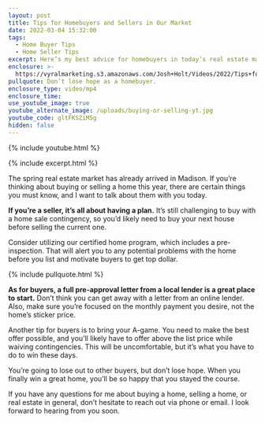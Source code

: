 ```yaml
---
layout: post
title: Tips for Homebuyers and Sellers in Our Market
date: 2022-03-04 15:32:00
tags:
  - Home Buyer Tips
  - Home Seller Tips
excerpt: Here’s my best advice for homebuyers in today’s real estate market.
enclosure: >-
  https://vyralmarketing.s3.amazonaws.com/Josh+Holt/Videos/2022/Tips+for+Homebuyers+and+Sellers+in+Our+Market.mp4
pullquote: Don’t lose hope as a homebuyer.
enclosure_type: video/mp4
enclosure_time:
use_youtube_image: true
youtube_alternate_image: /uploads/buying-or-selling-yt.jpg
youtube_code: gltFKSZiM5g
hidden: false
---
```

{% include youtube.html %}

{% include excerpt.html %}

The spring real estate market has already arrived in Madison. If you’re thinking about buying or selling a home this year, there are certain things you must know, and I want to talk about them with you today.

**If you’re a seller, it’s all about having a plan.** It’s still challenging to buy with a home sale contingency, so you’d likely need to buy your next house before selling the current one.&nbsp;

Consider utilizing our certified home program, which includes a pre-inspection. That will alert you to any potential problems with the home before you list and motivate buyers to get top dollar.

{% include pullquote.html %}

**As for buyers, a full pre-approval letter from a local lender is a great place to start.** Don’t think you can get away with a letter from an online lender. Also, make sure you’re focused on the monthly payment you desire, not the home’s sticker price.

Another tip for buyers is to bring your A-game. You need to make the best offer possible, and you’ll likely have to offer above the list price while waiving contingencies. This will be uncomfortable, but it’s what you have to do to win these days.

You’re going to lose out to other buyers, but don’t lose hope. When you finally win a great home, you’ll be so happy that you stayed the course.

If you have any questions for me about buying a home, selling a home, or real estate in general, don’t hesitate to reach out via phone or email. I look forward to hearing from you soon.
